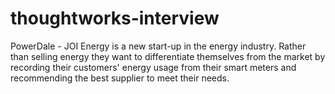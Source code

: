 # thoughtworks-interview
PowerDale - JOI Energy is a new start-up in the energy industry. Rather than selling energy they want to differentiate themselves from the market by recording their customers' energy usage from their smart meters and recommending the best supplier to meet their needs.
